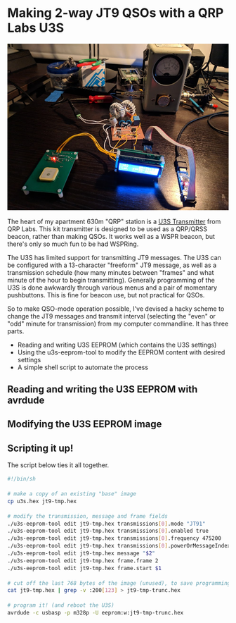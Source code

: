 # Making 2-way JT9 QSOs with a QRP Labs U3S

![U3S Transmitter](u3s.jpg)

The heart of my apartment 630m "QRP" station is a [U3S Transmitter](https://www.qrp-labs.com/ultimate3/u3s.html) from QRP Labs. This kit transmitter is designed to be used as a QRP/QRSS beacon, rather than making QSOs. It works well as a WSPR beacon, but there's only so much fun to be had WSPRing.

The U3S has limited support for transmitting JT9 messages. The U3S can be configured with a 13-character "freeform" JT9 message, as well as a transmission schedule (how many minutes between "frames" and what minute of the hour to begin transmitting). Generally programming of the U3S is done awkwardly through various menus and a pair of momentary pushbuttons. This is fine for beacon use, but not practical for QSOs.

So to make QSO-mode operation possible, I've devised a hacky scheme to change the JT9 messages and transmit interval (selecting the "even" or "odd" minute for transmission) from my computer commandline. It has three parts.

- Reading and writing U3S EEPROM (which contains the U3S settings)
- Using the u3s-eeprom-tool to modify the EEPROM content with desired settings
- A simple shell script to automate the process

## Reading and writing the U3S EEPROM with avrdude

## Modifying the U3S EEPROM image

## Scripting it up!

The script below ties it all together.

```bash
#!/bin/sh

# make a copy of an existing "base" image
cp u3s.hex jt9-tmp.hex

# modify the transmission, message and frame fields
./u3s-eeprom-tool edit jt9-tmp.hex transmissions[0].mode "JT91"
./u3s-eeprom-tool edit jt9-tmp.hex transmissions[0].enabled true
./u3s-eeprom-tool edit jt9-tmp.hex transmissions[0].frequency 475200
./u3s-eeprom-tool edit jt9-tmp.hex transmissions[0].powerOrMessageIndex 0
./u3s-eeprom-tool edit jt9-tmp.hex message "$2"
./u3s-eeprom-tool edit jt9-tmp.hex frame.frame 2
./u3s-eeprom-tool edit jt9-tmp.hex frame.start $1

# cut off the last 768 bytes of the image (unused), to save programming time
cat jt9-tmp.hex | grep -v :200[123] > jt9-tmp-trunc.hex

# program it! (and reboot the U3S)
avrdude -c usbasp -p m328p -U eeprom:w:jt9-tmp-trunc.hex
```
